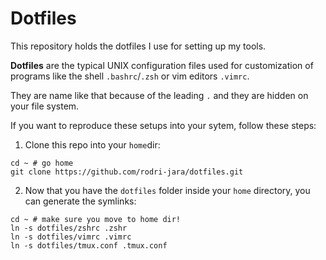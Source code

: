 # Dotfiles
This repository holds the dotfiles I use for setting up my tools.

**Dotfiles** are the typical UNIX configuration files used for customization of programs like the shell `.bashrc`/`.zsh` or vim editors `.vimrc`.

They are name like that because of the leading `.` and they are hidden on your file system. 

If you want to reproduce these setups into your sytem, follow these steps:

1. Clone this repo into your `home`dir:
```shell
cd ~ # go home 
git clone https://github.com/rodri-jara/dotfiles.git
```

2. Now that you have the `dotfiles` folder inside your `home` directory, you can generate the symlinks:

```shell
cd ~ # make sure you move to home dir!
ln -s dotfiles/zshrc .zshr
ln -s dotfiles/vimrc .vimrc
ln -s dotfiles/tmux.conf .tmux.conf
```

